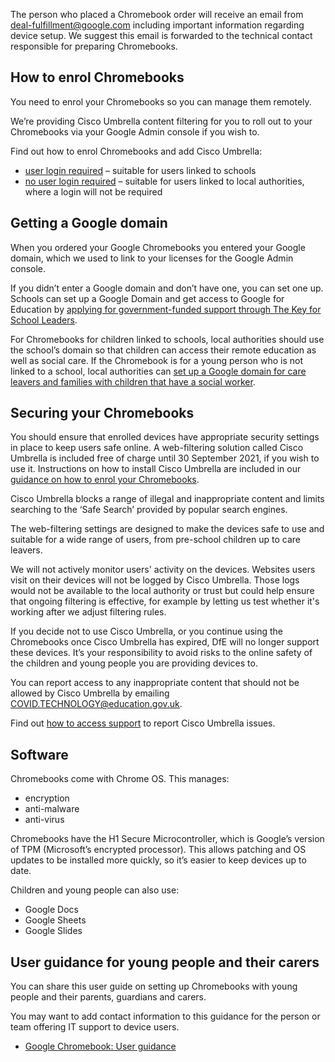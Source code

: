 The person who placed a Chromebook order will receive an email from deal-fulfillment@google.com including important information regarding device setup. We suggest this email is forwarded to the technical contact responsible for preparing Chromebooks.

## How to enrol Chromebooks

You need to enrol your Chromebooks so you can manage them remotely. 

We’re providing Cisco Umbrella content filtering for you to roll out to your Chromebooks via your Google Admin console if you wish to.

Find out how to enrol Chromebooks and add Cisco Umbrella:

* [user login required](/devices/enrol-chromebooks-with-user-logins) – suitable for users linked to schools
* [no user login required](/devices/enrol-chromebooks-without-user-logins) – suitable for users linked to local authorities, where a login will not be required

## Getting a Google domain

When you ordered your Google Chromebooks you entered your Google domain, which we used to link to your licenses for the Google Admin console.

If you didn’t enter a Google domain and don’t have one, you can set one up. Schools can set up a Google Domain and get access to Google for Education by [applying for government-funded support through The Key for School Leaders](https://schoolleaders.thekeysupport.com/covid-19/deliver-remote-learning/make-tech-work-you/access-support-set-digital-education-platform/).

For Chromebooks for children linked to schools, local authorities should use the school’s domain so that children can access their remote education as well as social care. If the Chromebook is for a young person who is not linked to a school, local authorities can [set up a Google domain for care leavers and families with children that have a social worker](/devices/google-domain-for-care-leavers-and-children-with-social-worker).

## Securing your Chromebooks

You should ensure that enrolled devices have appropriate security settings in place to keep users safe online. A web-filtering solution called Cisco Umbrella is included free of charge until 30 September 2021, if you wish to use it. Instructions on how to install Cisco Umbrella are included in our [guidance on how to enrol your Chromebooks](/devices/preparing-chromebooks#how-to-enrol-chromebooks).

Cisco Umbrella blocks a range of illegal and inappropriate content and limits searching to the ‘Safe Search’ provided by popular search engines.

The web-filtering settings are designed to make the devices safe to use and suitable for a wide range of users, from pre-school children up to care leavers.

We will not actively monitor users' activity on the devices. Websites users visit on their devices will not be logged by Cisco Umbrella. Those logs would not be available to the local authority or trust but could help ensure that ongoing filtering is effective, for example by letting us test whether it's working after we adjust filtering rules.

If you decide not to use Cisco Umbrella, or you continue using the Chromebooks once Cisco Umbrella has expired, DfE will no longer support these devices. It’s your responsibility to avoid risks to the online safety of the children and young people you are providing devices to.

You can report access to any inappropriate content that should not be allowed by Cisco Umbrella by emailing [COVID.TECHNOLOGY@education.gov.uk](mailto:COVID.TECHNOLOGY@education.gov.uk).

Find out [how to access support](/devices/support-and-maintenance) to report Cisco Umbrella issues.

## Software

Chromebooks come with Chrome OS. This manages:

* encryption
* anti-malware
* anti-virus

Chromebooks have the H1 Secure Microcontroller, which is Google’s version of TPM (Microsoft’s encrypted processor). This allows patching and OS updates to be installed more quickly, so it’s easier to keep devices up to date.

Children and young people can also use:

* Google Docs
* Google Sheets
* Google Slides

## User guidance for young people and their carers

You can share this user guide on setting up Chromebooks with young people and their parents, guardians and carers. 

You may want to add contact information to this guidance for the person or team offering IT support to device users.

* [Google Chromebook: User guidance](/devices/getting-started-with-your-google-chromebook)
